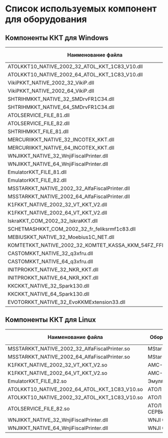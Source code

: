 # Список используемых компонент для оборудования #

## **Компоненты ККТ для Windows** ##

 Наименование файла | Оборудование | Разрядность клиента 1с| Ревизия | Версия
---------|----------|---------|---------|---------
ATOLKKT10_NATIVE_2002_32_ATOL_KKT_1C83_V10.dll | АТОЛ | 32x | 3002 | 10.9.0.0 | 12.08.2021
ATOLKKT10_NATIVE_2002_64_ATOL_KKT_1C83_V10.dll | АТОЛ | 64x | 3002 | 10.9.0.0 | 12.08.2021
VikiPKKT_NATIVE_2002_32_VikiP.dll | ВИКИ ПРИНТ\ ПИРИТ | 32x | 3002 | 1.5.0.15 | 12.08.2021
VikiPKKT_NATIVE_2002_64_VikiP.dll | ВИКИ ПРИНТ\ ПИРИТ | 64x | 3002 | 1.5.0.15 | 12.08.2021
SHTRIHMKKT_NATIVE_32_SMDrvFR1C34.dll | ШТРИХ М | 32x | 3004 | 4.16.0.868 | 12.08.2021
SHTRIHMKKT_NATIVE_64_SMDrvFR1C34.dll | ШТРИХ М | 64x | 3004 | 4.16.0.868 | 12.08.2021
ATOLSERVICE_FILE_81.dll | АТОЛ ВЕБ-СЕРВИС | 32x | 3002 | 1.31 | 30.03.2021
ATOLSERVICE_FILE_82.dll | АТОЛ ВЕБ-СЕРВИС | 32x-64x | 3002 | 1.31 | 30.03.2021
SHTRIHMKKT_FILE_81.dll | ШТРИХ М | 32x | 3002 | 1.0.1 | 30.03.2021
MERCURIIKKT_NATIVE_32_INCOTEX_KKT.dll | Меркурий-115\119\130\180\185 | 32x | 3003 | 2.0.0.29 | 08.12.2020
MERCURIIKKT_NATIVE_64_INCOTEX_KKT.dll | Меркурий-115\119\130\180\185 | 64x | 3003 | 2.0.0.29 | 08.12.2020
WNJIKKT_NATIVE_32_WnjiFiscalPrinter.dll | WNJI 003Ф | 32x | 3003 | 1.3.30 | 11.09.2020
WNJIKKT_NATIVE_64_WnjiFiscalPrinter.dll | WNJI 003Ф | 64x | 3003 | 1.3.30 | 11.09.2020
EmulatorKKT_FILE_81.dll | Эмулятор | 32x | 3002 | 1.06 | 30.08.2020
EmulatorKKT_FILE_82.dll | Эмулятор | 32x-64x | 3002 | 1.06 | 30.08.2020
MSSTARKKT_NATIVE_2002_32_AlfaFiscalPrinter.dll | MStar-TK | 32x | 3002 | 1.3.29.0 | 05.07.2020
MSSTARKKT_NATIVE_2002_64_AlfaFiscalPrinter.dll | MStar-TK | 64x | 3002 | 1.3.29.0 | 05.07.2020
K1FKKT_NATIVE_2002_32_VT_KKT_V2.dll | АМС-100Ф\К1Ф | 32x | 3002 | 2.0.0.57 | 05.07.2020
K1FKKT_NATIVE_2002_64_VT_KKT_V2.dll | АМС-100Ф\К1Ф | 64x | 3002 | 2.0.0.57 | 05.07.2020
IskraKKT_COM_2002_32_IskraKKT.dll | ПРИМ 07\08\88\09Ф | 32x | 3002 | 2.0.4.1 | 05.07.2020
SCHETMASHKKT_COM_2002_32_fr_feliksrmf1c83.dll | Феликс-РМФ | 32x | 3002 | 1.1.20.331 | 05.07.2020
MEBIUSKKT_NATIVE_32_Moebius1C_NET.dll | МЁБИУС NET H21 Ф | 32x | 2005 | 3.1.1.3 | 13.01.2020
KOMTETKKT_NATIVE_2002_32_KOMTET_KASSA_KKM_54FZ_FFD105.dll | КОМТЕТ КАССА | 32x | 2005 | 1.0.3.1 |
CASTOMKKT_NATIVE_32_q3xfru.dll | Q3X-Ф | 32x | 3003 | 1.94 | 12.08.2021
CASTOMKKT_NATIVE_64_q3xfru.dll | Q3X-Ф | 64x | 3003 | 1.94| 12.08.2021
INITPROKKT_NATIVE_32_NKR_KKT.dll | НКР-01-Ф | 32x | 3002 | 1.3.0.1 | 12.08.2021
INITPROKKT_NATIVE_64_NKR_KKT.dll | НКР-01-Ф | 64x | 3002 | 1.3.0.1 | 12.08.2021
KKCKKT_NATIVE_32_Spark130.dll | СПАРК 115-Ф\СПАРК 130-Ф  | 32x | 3002 | 2.0.0.2 | 12.08.2021
KKCKKT_NATIVE_64_Spark130.dll | СПАРК 115-Ф\СПАРК 130-Ф  | 64x | 3002 | 2.0.0.2 | 12.08.2021
EVOTORKKT_NATIVE_32_EvoKKMExtension33.dll | Эвотор Power | 32x | 3003 | 1.4.0525.0941 | 12.08.2021

## **Компоненты ККТ для Linux** ##

 Наименование файла | Оборудование | Разрядность клиента 1с| Ревизия | Версия
---------|----------|---------|---------|---------
MSSTARKKT_NATIVE_2002_32_AlfaFiscalPrinter.so | MStar-TK | 32x | 3002 | 1.3.29.0
MSSTARKKT_NATIVE_2002_64_AlfaFiscalPrinter.so | MStar-TK | 64x | 3002 | 1.3.29.0
K1FKKT_NATIVE_2002_32_VT_KKT_V2.so | АМС-100Ф\К1Ф | 32x | 3002 | 2.0.0.57
K1FKKT_NATIVE_2002_64_VT_KKT_V2.so | АМС-100Ф\К1Ф | 64x | 3002 | 2.0.0.57
EmulatorKKT_FILE_82.so | Эмулятор | 32x-64x | 3002 | 1.06
ATOLKKT10_NATIVE_2002_64_ATOL_KKT_1C83_V10.so | АТОЛ | 64x | 3002 | 10.9.0.0
ATOLKKT10_NATIVE_2002_32_ATOL_KKT_1C83_V10.so | АТОЛ | 32x | 3002 | 10.9.0.0
ATOLSERVICE_FILE_82.so | АТОЛ ВЕБ-СЕРВИС | 32x-64x | 3002 | 1.31
WNJIKKT_NATIVE_32_WnjiFiscalPrinter.dll | WNJI 003Ф | 32x | 3003 | 1.3.30
WNJIKKT_NATIVE_64_WnjiFiscalPrinter.dll | WNJI 003Ф | 64x | 3003 | 1.3.30
